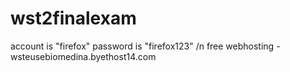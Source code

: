 # wst2finalexam

account is "firefox"
password is "firefox123"
/n free webhosting - wsteusebiomedina.byethost14.com
